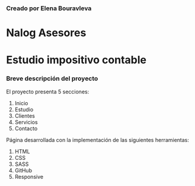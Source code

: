 ###  Creado por Elena Bouravleva
# Nalog Asesores 
# Estudio impositivo contable

### Breve descripción del proyecto

El proyecto presenta 5 secciones:
1. Inicio
1. Estudio
1. Clientes
1. Servicios
1. Contacto

Página desarrollada con la implementación de las siguientes herramientas:
1. HTML
2. CSS
3. SASS
4. GitHub
5. Responsive